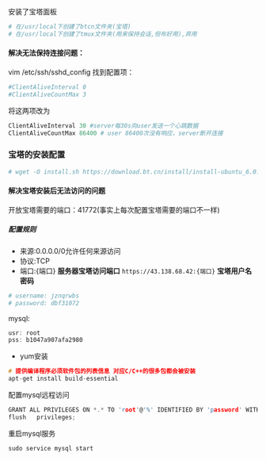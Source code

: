 安装了宝塔面板

```python
# 在/usr/local下创建了btcn文件夹(宝塔)
# 在/usr/local下创建了tmux文件夹(用来保持会话,但布好用),弃用
```

#### 解决无法保持连接问题：
vim /etc/ssh/sshd_config
找到配置项：
```python 
#ClientAliveInterval 0
#ClientAliveCountMax 3
```
将这两项改为
```python
ClientAliveInterval 30 #server每30s向user发送一个心跳数据
ClientAliveCountMax 86400 # user 86400次没有响应，server断开连接
```

### 宝塔的安装配置
```python
# wget -O install.sh https://download.bt.cn/install/install-ubuntu_6.0.sh && sudo bash install.sh ed8484bec
```

#### 解决宝塔安装后无法访问的问题
开放宝塔需要的端口：41772(事实上每次配置宝塔需要的端口不一样)
##### 配置规则 
- 来源:0.0.0.0/0允许任何来源访问
- 协议:TCP
- 端口:{端口}
**服务器宝塔访问端口**
`https://43.138.68.42:{端口}`
**宝塔用户名密码**
```python
# username: jznqrwbs
# password: dbf31072
```

mysql:
```c
usr: root
pss: b1047a907afa2980
```

- yum安装
```c
# 提供编译程序必须软件包的列表信息 对应C/C++的很多包都会被安装
apt-get install build-essential

```

配置mysql远程访问
```c
GRANT ALL PRIVILEGES ON *.* TO 'root'@'%' IDENTIFIED BY 'password' WITH GRANT OPTION;
flush   privileges;
```

重启mysql服务
```c
sudo service mysql start
```

